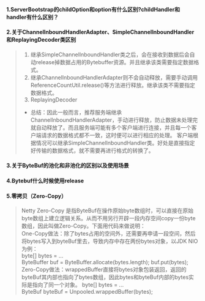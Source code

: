 #### 1.ServerBootstrap的childOption和option有什么区别?childHandler和handler有什么区别？


#### 2.关于ChannelInboundHandlerAdapter、SimpleChannelInboundHandler和ReplayingDecoder类区别
> 1. 继承SimpleChannelInboundHandler类之后，会在接收到数据后会自动release掉数据占用的Bytebuffer资源。并且继承该类需要指定数据格式。
> 2. 继承ChannelInboundHandlerAdapter则不会自动释放，需要手动调用ReferenceCountUtil.release()等方法进行释放。继承该类不需要指定数据格式。
> 3. ReplayingDecoder  
> * 总结：因此一般而言，推荐服务端继承ChannelInboundHandlerAdapter，手动进行释放，防止数据未处理完就自动释放了。而且服务端可能有多个客户端进行连接，并且每一个客户端请求的数据格式都不一致，这时便可以进行相应的处理。 客户端根据情况可以继承SimpleChannelInboundHandler类。好处是直接指定好传输的数据格式，就不需要再进行格式的转换了。

#### 3.关于ByteBuf的池化和非池化的区别以及使用场景

#### 4.Bytebuf什么时候使用release

#### 5.零拷贝（Zero-Copy）
>  Netty Zero-Copy 是指ByteBuf在操作原始byte数组时，可以直接在原始byte数组上建立逻辑关系。从而不用另行开辟一段内存空间copy一份byte数组，因此叫做Zero-Copy。下面用代码来做说明：  
> One-Copy做法：除了bytes占用的空间外，还需要再申请一段空间，然后将bytes写入到byteBuf里去，导致内存中存在两份bytes对象，以JDK NIO为例：  
byte[] bytes = ...  
ByteBuffer buf = ByteBuffer.allocate(bytes.length);
buf.put(bytes);
> Zero-Copy做法：wrappedBuffer直接将bytes对象包装返回，返回的byteBuf其内部也指向了bytes数组，因此bytes和byteBuf内部的bytes实际是指向了同一个对象。 byte[] bytes = ...  
ByteBuf byteBuf = Unpooled.wrappedBuffer(bytes);  
